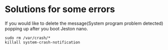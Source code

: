 # Solutions for some errors 

If you would like to delete the message(System program problem detected) popping up after you boot Jeston nano.  
```
sudo rm /var/crash/* 
killall system-crash-notification
```

